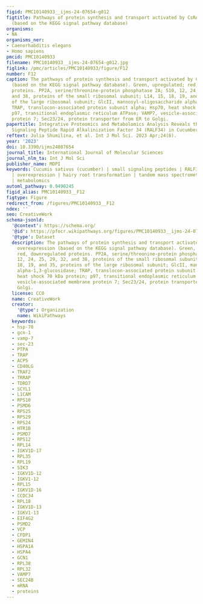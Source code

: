 ```yaml
---
figid: PMC10140933__ijms-24-07654-g012
figtitle: Pathways of protein synthesis and transport activated by CsRALF34 overexpression
  (based on the KEGG signal pathway database)
organisms:
- NA
organisms_ner:
- Caenorhabditis elegans
- Homo sapiens
pmcid: PMC10140933
filename: PMC10140933__ijms-24-07654-g012.jpg
figlink: /pmc/articles/PMC10140933/figure/F12
number: F12
caption: The pathways of protein synthesis and transport activated by CsRALF34 overexpression
  (based on the KEGG signal pathway database). Green, upregulated; red, downregulated
  proteins. PP2A, serine/threonine-protein phosphatase 2A; S10, 12, 24, 25, 29, 32,
  and 38, proteins of the small ribosomal subunit; L14, 15, 18, 19, and 35, proteins
  of the large ribosomal subunit; GlcII, mannosyl-oligosaccharide alpha-1,3-glucosidase;
  TRAP, translocon-associated protein subunit alpha; Hsp70, heat shock 70 kDa protein;
  p97, transitional endoplasmic reticulum ATPase; VAMP7, vesicle-associated membrane
  protein 7; Sec23/24, protein transporter from ER to Golgi.
papertitle: Integrative Proteomics and Metabolomics Analysis Reveals the Role of Small
  Signaling Peptide Rapid Alkalinization Factor 34 (RALF34) in Cucumber Roots
reftext: Julia Shumilina, et al. Int J Mol Sci. 2023 Apr;24(8).
year: '2023'
doi: 10.3390/ijms24087654
journal_title: International Journal of Molecular Sciences
journal_nlm_ta: Int J Mol Sci
publisher_name: MDPI
keywords: Cucumis sativus (cucumber) | small signaling peptides | RALF34 | root development
  | overexpression | hairy root transformation | tandem mass spectrometry | proteomics
  | metabolomics
automl_pathway: 0.9490245
figid_alias: PMC10140933__F12
figtype: Figure
redirect_from: /figures/PMC10140933__F12
ndex: ''
seo: CreativeWork
schema-jsonld:
  '@context': https://schema.org/
  '@id': https://pfocr.wikipathways.org/figures/PMC10140933__ijms-24-07654-g012.html
  '@type': Dataset
  description: The pathways of protein synthesis and transport activated by CsRALF34
    overexpression (based on the KEGG signal pathway database). Green, upregulated;
    red, downregulated proteins. PP2A, serine/threonine-protein phosphatase 2A; S10,
    12, 24, 25, 29, 32, and 38, proteins of the small ribosomal subunit; L14, 15,
    18, 19, and 35, proteins of the large ribosomal subunit; GlcII, mannosyl-oligosaccharide
    alpha-1,3-glucosidase; TRAP, translocon-associated protein subunit alpha; Hsp70,
    heat shock 70 kDa protein; p97, transitional endoplasmic reticulum ATPase; VAMP7,
    vesicle-associated membrane protein 7; Sec23/24, protein transporter from ER to
    Golgi.
  license: CC0
  name: CreativeWork
  creator:
    '@type': Organization
    name: WikiPathways
  keywords:
  - hsp-70
  - gcn-1
  - vamp-7
  - sec-23
  - PTPA
  - TRAP
  - ACP5
  - CD40LG
  - TRAF2
  - TRRAP
  - TDRD7
  - SCYL1
  - L1CAM
  - RPS10
  - PSMD6
  - RPS25
  - RPS29
  - RPS24
  - HTR1B
  - PSMD7
  - RPS12
  - RPL14
  - IGKV1D-17
  - RPL35
  - RPL19
  - SIK3
  - IGKV1D-12
  - IGKV1-12
  - RPL15
  - IGKV1D-16
  - CCDC34
  - RPL18
  - IGKV1D-13
  - IGKV1-13
  - EIF4G2
  - PSMD2
  - VCP
  - CFDP1
  - GEMIN4
  - HSPA1A
  - HSPA4
  - GCN1
  - RPL38
  - RPL32
  - VAMP7
  - SEC24B
  - mRNA
  - proteins
---
```

